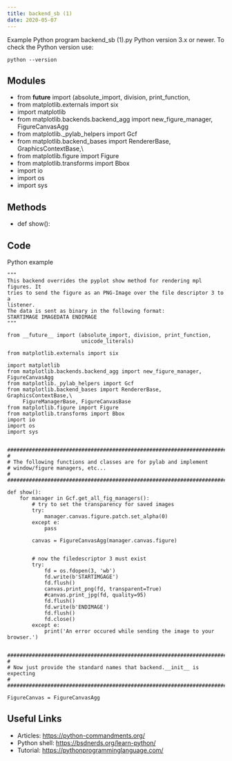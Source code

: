 ```yaml
---
title: backend_sb (1)
date: 2020-05-07
---
```

Example Python program backend_sb (1).py
Python version 3.x or newer.
To check the Python version use:

    python --version

## Modules

* from __future__ import (absolute_import, division, print_function,
* from matplotlib.externals import six
* import matplotlib
* from matplotlib.backends.backend_agg import new_figure_manager, FigureCanvasAgg
* from matplotlib._pylab_helpers import Gcf
* from matplotlib.backend_bases import RendererBase, GraphicsContextBase,\
* from matplotlib.figure import Figure
* from matplotlib.transforms import Bbox
* import io
* import os
* import sys

## Methods

* def show():

## Code

Python example

    """
    This backend overrides the pyplot show method for rendering mpl figures. It
    tries to send the figure as an PNG-Image over the file descriptor 3 to a
    listener.
    The data is sent as binary in the following format:
    STARTIMAGE IMAGEDATA ENDIMAGE
    """
    
    from __future__ import (absolute_import, division, print_function,
                            unicode_literals)
    
    from matplotlib.externals import six
    
    import matplotlib
    from matplotlib.backends.backend_agg import new_figure_manager, FigureCanvasAgg
    from matplotlib._pylab_helpers import Gcf
    from matplotlib.backend_bases import RendererBase, GraphicsContextBase,\
         FigureManagerBase, FigureCanvasBase
    from matplotlib.figure import Figure
    from matplotlib.transforms import Bbox
    import io
    import os
    import sys
    
    
    ########################################################################
    #
    # The following functions and classes are for pylab and implement
    # window/figure managers, etc...
    #
    ########################################################################
    
    def show():
        for manager in Gcf.get_all_fig_managers():
            # try to set the transparency for saved images
            try:
                manager.canvas.figure.patch.set_alpha(0)
            except e:
                pass
    
            canvas = FigureCanvasAgg(manager.canvas.figure)
    
    
            # now the filedescriptor 3 must exist
            try:
                fd = os.fdopen(3, 'wb')
                fd.write(b'STARTIMGAGE')
                fd.flush()
                canvas.print_png(fd, transparent=True)
                #canvas.print_jpg(fd, quality=95)
                fd.flush()
                fd.write(b'ENDIMAGE')
                fd.flush()
                fd.close()
            except e:
                print('An error occured while sending the image to your browser.')
    
    
    ########################################################################
    #
    # Now just provide the standard names that backend.__init__ is expecting
    #
    ########################################################################
    
    FigureCanvas = FigureCanvasAgg

## Useful Links

- Articles: https://python-commandments.org/
- Python shell: https://bsdnerds.org/learn-python/
- Tutorial: https://pythonprogramminglanguage.com/
